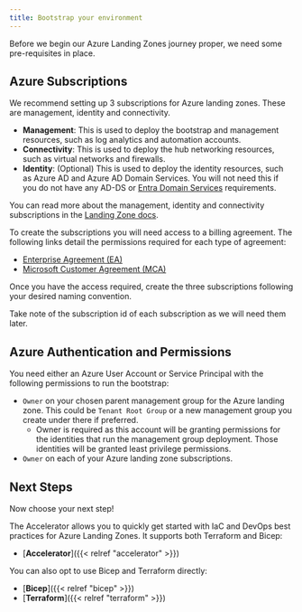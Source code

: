 ```yaml
---
title: Bootstrap your environment
---
```


Before we begin our Azure Landing Zones journey proper, we need some pre-requisites in place.

## Azure Subscriptions

We recommend setting up 3 subscriptions for Azure landing zones.
These are management, identity and connectivity.

- **Management**: This is used to deploy the bootstrap and management resources, such as log analytics and automation accounts.
- **Connectivity**: This is used to deploy the hub networking resources, such as virtual networks and firewalls.
- **Identity**: (Optional) This is used to deploy the identity resources, such as Azure AD and Azure AD Domain Services. You will not need this if you do not have any AD-DS or [Entra Domain Services](https://azure.microsoft.com/products/microsoft-entra-ds) requirements.

You can read more about the management, identity and connectivity subscriptions in the [Landing Zone docs](https://learn.microsoft.com/azure/cloud-adoption-framework/ready/landing-zone/deploy-landing-zones-with-terraform).

To create the subscriptions you will need access to a billing agreement.
The following links detail the permissions required for each type of agreement:

- [Enterprise Agreement (EA)](https://learn.microsoft.com/en-us/azure/cost-management-billing/manage/create-enterprise-subscription)
- [Microsoft Customer Agreement (MCA)](https://learn.microsoft.com/en-us/azure/cost-management-billing/manage/create-subscription)

Once you have the access required, create the three subscriptions following your desired naming convention.

Take note of the subscription id of each subscription as we will need them later.

## Azure Authentication and Permissions

You need either an Azure User Account or Service Principal with the following permissions to run the bootstrap:

- `Owner` on your chosen parent management group for the Azure landing zone. This could be `Tenant Root Group` or a new management group you create under there if preferred.
  - Owner is required as this account will be granting permissions for the identities that run the management group deployment. Those identities will be granted least privilege permissions.
- `Owner` on each of your Azure landing zone subscriptions.

## Next Steps

Now choose your next step!

The Accelerator allows you to quickly get started with IaC and DevOps best practices for Azure Landing Zones.
It supports both Terraform and Bicep:

- [**Accelerator**]({{< relref "accelerator" >}})

You can also opt to use Bicep and Terraform directly:

- [**Bicep**]({{< relref "bicep" >}})
- [**Terraform**]({{< relref "terraform" >}})
